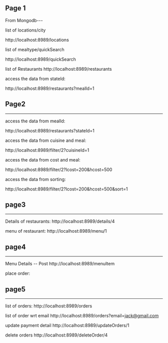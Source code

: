 ## Page 1

From Mongodb---

  list of locations/city

http://localhost:8989/locations

list of mealtype/quickSearch

http://localhost:8989/quickSearch

list of Restaurants
http://localhost:8989/restaurants

access the data from stateId:

http://localhost:8989/restaurants?mealId=1

## Page2
-------------------

access the data from mealId:

http://localhost:8989/restaurants?stateId=1

access the data from cuisine and meal:

http://localhost:8989/filter/2?cuisineId=1


access the data from cost and meal:

http://localhost:8989/filter/2?lcost=200&hcost=500


access the data from sorting:

http://localhost:8989/filter/2?lcost=200&hcost=500&sort=1


## page3
-------------------
Details of restaurants:
http://localhost:8989/details/4


menu of restaurant:
http://localhost:8989/menu/1


## page4

------------------

Menu Details -- Post
http://localhost:8989/menuItem


place order:


## page5
------------------
list of orders:
http://localhost:8989/orders



list of order wrt email
http://localhost:8989/orders?email=jack@gmail.com

update payment detail
http://localhost:8989/updateOrders/1

delete  orders
http://localhost:8989/deleteOrder/4
